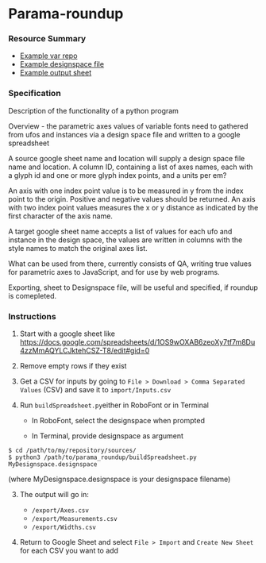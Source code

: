 # Parama-roundup

### Resource Summary
* [Example var repo](https://github.com/typenetwork/amstelvar/)
* [Example designspace file](https://github.com/TypeNetwork/Amstelvar/blob/master/sources/Amstelvar-NewCharset/Amstelvar-Roman-009.designspace)
* [Example output sheet](https://docs.google.com/spreadsheets/d/1r0oqR3ic8qQJycGgmZW-kqKEzgoPIIiKxt4MhOJFu7U)

### Specification

Description of the functionality of a python program

Overview - the parametric axes values of variable fonts need to gathered from ufos and instances via a design space file and written to a google spreadsheet

A source google sheet name and location will supply a design space file name and location. A column ID, containing a list of axes names, each with a glyph id and one or more glyph index points, and a units per em?

An axis with one index point value is to be measured in y from the index point to the origin. Positive and negative values should be returned.
An axis with two index point values measures the x or y distance as indicated by the first character of the axis name.

A target google sheet name accepts a list of values for each ufo and instance in the design space, the values are written in columns with the style names to match the original axes list.

What can be used from there, currently consists of QA, writing true values for parametric axes to JavaScript, and for use by web programs.

Exporting, sheet to Designspace file, will be useful and specified, if roundup is comepleted.

### Instructions

1. Start with a google sheet like https://docs.google.com/spreadsheets/d/1OS9wOXAB6zeoXy7tf7m8Du4zzMmAQYLCJktehCSZ-T8/edit#gid=0

2. Remove empty rows if they exist

3. Get a CSV for inputs by going to `File > Download > Comma Separated Values` (CSV) and save it to `import/Inputs.csv`

2. Run `buildSpreadsheet.py`either in RoboFont or in Terminal

    * In RoboFont, select the designspace when prompted
    
    * In Terminal, provide designspace as argument
```
$ cd /path/to/my/repository/sources/
$ python3 /path/to/parama_roundup/buildSpreadsheet.py MyDesignspace.designspace
``` 
(where MyDesignspace.designspace is your designspace filename)


3. The output will go in:
    * `/export/Axes.csv`
    * `/export/Measurements.csv`
    * `/export/Widths.csv`
    
4. Return to Google Sheet and select `File > Import` and `Create New Sheet` for each CSV you want to add
